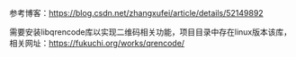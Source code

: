 参考博客：https://blog.csdn.net/zhangxufei/article/details/52149892

需要安装libqrencode库以实现二维码相关功能，项目目录中存在linux版本该库，相关网址：https://fukuchi.org/works/qrencode/
